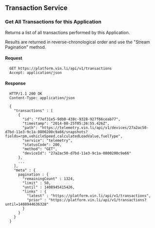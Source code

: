 Transaction Service
-------------------


### Get All Transactions for this Application

Returns a list of all transactions performed by this Application.

Results are returned in reverse-chronological order and use the "Stream Pagination" method.

#### Request


      GET https://platform.vin.li/api/v1/transactions
      Accept: application/json

#### Response

      HTTP/1.1 200 OK
      Content-Type: application/json

      {
        "transactions" : [
          {
            "id": "f7ef31e5-9db0-438c-9328-927f66ceab77",
            "timestamp": "2014-08-25T05:26:55.426Z",
            "path": "https://telemetry.vin.li/api/v1/devices/27a2ac50-d7bd-11e3-9c1a-0800200c9a66/snapshots?fields=rpm,vehicleSpeed,calculatedLoadValue,fuelType",
            "service": "telemetry",
            "statusCode": 200,
            "method": "GET",
            "deviceId": "27a2ac50-d7bd-11e3-9c1a-0800200c9a66"
          },
          ...
        ],
        "meta" : {
          pagination : {
            "remainingCount" : 1324,
            "limit" : 50,
            "until" : 1408945415426,
            "links" : {
              "latest" : "https://platform.vin.li/api/v1/transactions",
              "prior" : "https://platform.vin.li/api/v1/transactions?until=1408944636328"
            }
          }
        }
      }



